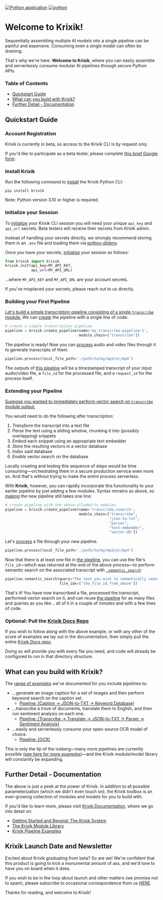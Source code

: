 [![Python application](https://github.com/krixik-ai/krixik-docs/actions/workflows/python-app.yml/badge.svg)](https://github.com/krixik-ai/krixik-docs/actions/workflows/python-app.yml/python-app.yml)
[![python](https://img.shields.io/badge/Python-3.10-3776AB.svg?style=flat&logo=python&logoColor=white)](https://www.python.org)



# Welcome to Krixik!

Sequentially assembling multiple AI models into a single pipeline can be painful and expensive. Consuming even a single model can often be draining.

That's why we're here. **Welcome to Krixik**, where you can easily assemble and serverlessly consume modular AI pipelines through secure Python APIs.

### Table of Contents

- [Quickstart Guide](#quickstart-guide)
- [What can you build with Krixik?](#what-can-you-build-with-krixik)
- [Further Detail - Documentation](#further-detail---documentation)

## Quickstart Guide

### Account Registration

Krixik is currently in beta, so access to the Krixik CLI is by request only.

If you'd like to participate as a beta tester, please complete [this brief Google form](https://forms.gle/RyBAvjN1HEWPScb67).

### Install Krixik

Run the following command to [install](https://krixik-docs.readthedocs.io/en/latest/system/initialization/install_cli/) the Krixik Python CLI:

```pip
pip install krixik
```

Note: Python version 3.10 or higher is required.


### Initialize your Session

To [initialize](system/initialization/initialize_and_authenticate.md) your Krixik CLI session you will need your unique `api_key` and `api_url` secrets.  Beta testers will receive their secrets from Krixik admin.

Instead of handling your secrets directly, we strongly recommend storing them in an `.env` file and loading them via [python-dotenv](https://pypi.org/project/python-dotenv/).

Once you have your secrets, [initialize](https://krixik-docs.readthedocs.io/en/latest/system/initialization/initialize_and_authenticate/) your session as follows:


```python
from krixik import krixik
krixik.init(api_key=MY_API_KEY, 
            api_url=MY_API_URL)
```

...where  `MY_API_KEY` and `MY_API_URL` are your account secrets.

If you've misplaced your secrets, please reach out to us directly.

### Building your First Pipeline

[Let's build a simple transcription pipeline consisting of a single `transcribe` module.](https://krixik-docs.readthedocs.io/en/latest/examples/single_module_pipelines/single_transcribe/) We can [create](https://krixik-docs.readthedocs.io/en/latest/system/pipeline_creation/create_pipeline/) the pipeline with a single line of code:

```python
# create a simple transcription pipeline
pipeline = krixik.create_pipeline(name='my_transcribe-pipeline-1', 
                                  module_chain=["transcribe"])
```

The pipeline is ready! Now you can [process](https://krixik-docs.readthedocs.io/en/latest/system/parameters_processing_files_through_pipelines/process_method/) audio and video files through it to generate transcripts of them.

```python
pipeline.process(local_file_path='./path/to/my/mp3/or/mp4')
```

The outputs of [this pipeline](https://krixik-docs.readthedocs.io/en/latest/examples/single_module_pipelines/single_transcribe/) will be a timestamped transcript of your input audio/video file, a `file_id` for the processed file, and a `request_id` for the process itself.


### Extending your Pipeline

[Suppose you wanted to immediately perform vector search on `transcribe` module output.](https://krixik-docs.readthedocs.io/en/latest/examples/search_pipeline_examples/multi_semantically_searchable_transcription/)

You would need to do the following after transcription:

1.  *Transform* the transcript into a text file
2.  *Parse* the text using a sliding window, chunking it into (possibly overlapping) snippets
3.  *Embed* each snippet using an appropriate text embedder
4.  *Store* the resulting vectors in a vector database
5.  *Index* said database
6.  *Enable* vector search on the database

Locally creating and testing this sequence of steps would be time consuming—orchestrating them in a secure production service even more so. And that's without trying to make the entire process serverless.

With **Krixik**, however, you can rapidly incorporate this functionality to your earlier pipeline by just adding a few modules. Syntax remains as above, so [making](https://krixik-docs.readthedocs.io/en/latest/system/pipeline_creation/create_pipeline/) the new pipeline still takes one line:

```python
# create pipeline with the above-alluded-to modules
pipeline = krixik.create_pipeline(name='transcribe_vsearch', 
                                  module_chain=["transcribe",
                                                "json-to-txt",
                                                "parser", 
                                                "text-embedder", 
                                                "vector-db"])
```

Let's [process](https://krixik-docs.readthedocs.io/en/latest/system/parameters_processing_files_through_pipelines/process_method/) a file through your new pipeline.

```python
pipeline.process(local_file_path='./path/to/my/mp3/or/mp4')
```

Now that there is at least one file in [the pipeline](https://krixik-docs.readthedocs.io/en/latest/examples/search_pipeline_examples/multi_semantically_searchable_transcription/), you can use the file's `file_id`—which was returned at the end of the above process—to perform semantic search on the associated transcript with [`.semantic_search`](https://krixik-docs.readthedocs.io/en/latest/system/search_methods/semantic_search_method/):

```python
pipeline.semantic_search(query="The text you wish to semantically search for goes here",
                         file_ids=['the_file_id_from_above'])
```

That's it! You have now transcribed a file, processed the transcript, performed vector search on it, and can reuse [the pipeline](https://krixik-docs.readthedocs.io/en/latest/examples/search_pipeline_examples/multi_semantically_searchable_transcription/) for as many files and queries as you like... all of it in a couple of minutes and with a few lines of code.

### Optional: Pull the [Krixik Docs Repo](https://github.com/krixik-ai/krixik-docs)

If you wish to follow along with the above example, or with any other of the score of examples we lay out in the documentation, then simply pull the entire [Krixik Docs repo](https://github.com/krixik-ai/krixik-docs).

Doing so will provide you with every file you need, and code will already be configured to run in that directory structure.

## What can you build with Krixik?

The [range of examples](https://krixik-docs.readthedocs.io/en/latest/examples/pipeline_examples_overview/) we've documented for you include pipelines to:

- ...generate an image caption for a set of images and then perform keyword search on the caption set.
  - [Pipeline: [Caption → JSON-to-TXT → Keyword Database]](https://krixik-docs.readthedocs.io/en/latest/examples/search_pipeline_examples/multi_keyword_searchable_image_captions/)
- ...transcribe a trove of documents, translate them to English, and then run sentiment analysis on each one.
  - [Pipeline: [Transcribe → Translate → JSON-to-TXT → Parser → Sentiment Analysis]](https://krixik-docs.readthedocs.io/en/latest/examples/multi_module_non_search_pipeline_examples/multi_sentiment_analysis_on_translated_transcription/)
- ...easily and serverlessly consume your open-source OCR model of choice.
  - [Pipeline: [OCR]](https://krixik-docs.readthedocs.io/en/latest/examples/single_module_pipelines/single_ocr/)

This is only the tip of the iceberg—many more pipelines are currently possible ([see here for more examples](https://krixik-docs.readthedocs.io/en/latest/examples/pipeline_examples_overview/))—and the Krixik module/model library will constantly be expanding.

## Further Detail - Documentation

The above is just a peek at the power of Krixik. In addition to all possible parameterization (which we didn't even touch on), the Krixik toolbox is an ever-growing collection of modules and models for you to build with.

If you'd like to learn more, please visit [Krixik Documentation](https://krixik-docs.readthedocs.io/en/latest/), where we go into detail on:

- [Getting Started and Beyond: The Krixik System](https://krixik-docs.readthedocs.io/en/latest/system/system_overview/)
- [The Krixik Module Library](https://krixik-docs.readthedocs.io/en/latest/modules/modules_overview/)
- [Krixik Pipeline Examples](https://krixik-docs.readthedocs.io/en/latest/examples/pipeline_examples_overview/)

## Krixik Launch Date and Newsletter

Excited about Krixik graduating from beta? So are we! We're confident that this product is going to kick a monumental amount of ass, and we'd love to have you on board when it does.

If you wish to be in the loop about launch and other matters (we promise not to spam), please subscribe to occasional correspondence from us [HERE](https://forms.gle/Lp38U1UDpkppqoCD9).

Thanks for reading, and welcome to Krixik!